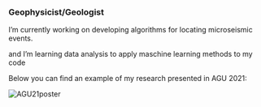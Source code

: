 ### Geophysicist/Geologist

I’m currently working on developing algorithms for locating microseismic events.

and I’m learning data analysis to apply maschine learning methods to my code 

Below you can find an example of my research presented in AGU 2021:

![AGU21poster](https://user-images.githubusercontent.com/116076731/220397567-6e73ec0c-64ea-483f-be3b-2f7579424364.PNG)

